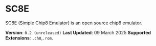 # SC8E
SC8E (Simple Chip8 Emulator) is an open source chip8 emulator.

**Version**: `0.2 (unreleased)`
**Last Updated**: 09 March 2025
**Supported Extensions**: `.ch8`,`.rom`.
